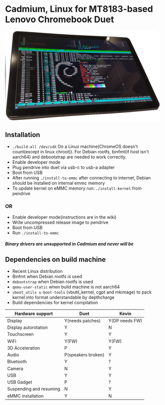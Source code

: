 # Cadmium, Linux for MT8183-based Lenovo Chromebook Duet

<p align="center">
<img src="/pics/duet_small.png" alt="Lenovo Duet running Linux" data-canonical-src="/pics/duet_small.png"/></p>

## Installation
- ``` ./build-all /dev/sdX ``` On a Linux machine(ChromeOS doesn't count(except in linux chroot)). For Debian rootfs, binfmt(if host isn't aarch64) and debootstrap are needed to work correctly.
- Enable developer mode
- Plug pendrive into duet via usb-c to usb-a adapter
- Boot from USB
- After running ``` ./install-to-emmc ``` after connecting to internet, Debian _should_ be installed on internal emmc memory
- To update kernel on eMMC memory run: ```./install-kernel``` from pendrive

### OR
- Enable developer mode(instructions are in the wiki)
- Write uncompressed release image to pendrive
- Boot from USB
- Run ```./install-to-emmc```

#### *Binary drivers are unsupported in Cadmium and never will be*

## Dependencies on build machine
- Recent Linux distribution
- Binfmt when Debian rootfs is used
- ```debootstrap``` when Debian rootfs is used
- ```qemu-user-static``` when build machine is not aarch64
- ```vboot_utils u-boot-tools``` (vbutil_kernel, cgpt and mkimage) to pack kernel into format understandable by depthcharge
- Build dependencies for kernel compilation

| Hardware support        	| Duet               	| Kevin          	|
|-------------------------	|--------------------	|----------------	|
| Display                 	| Y(needs patches)   	| Y(DP needs FW) 	|
| Display autorotation    	| Y                  	| N              	|
| Touchscreen             	| Y                  	| Y              	|
| WiFi                    	| Y(FW)              	| Y(FW)          	|
| 3D Acceleration         	| P                  	| Y              	|
| Audio                   	| P(speakers broken) 	| Y              	|
| Bluetooth               	| Y                  	| ?              	|
| Camera                  	| N                  	| Y              	|
| USB                     	| Y                  	| Y              	|
| USB Gadget              	| P                  	| ?              	|
| Suspending and resuming 	| N                  	| Y              	|
| eMMC installation       	| Y                  	| N              	|
